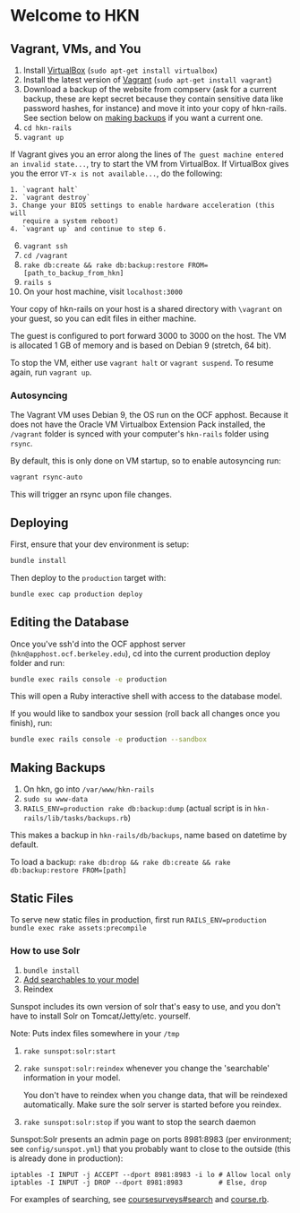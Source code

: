 # Welcome to HKN

## Vagrant, VMs, and You

1. Install [VirtualBox][virtualbox] (`sudo apt-get install virtualbox`)
2. Install the latest version of [Vagrant][vagrant] (`sudo apt-get install vagrant`)
3. Download a backup of the website from compserv (ask for a current backup,
   these are kept secret because they contain sensitive data like password
   hashes, for instance) and move it into your copy of hkn-rails.  See section
   below on [making backups](#making-backups) if you want a current one.
4. `cd hkn-rails`
5. `vagrant up`

  If Vagrant gives you an error along the lines of `The guest machine entered
  an invalid state...`, try to start the VM from VirtualBox.  If VirtualBox
  gives you the error `VT-x is not available...`, do the following:

    1. `vagrant halt`
    2. `vagrant destroy`
    3. Change your BIOS settings to enable hardware acceleration (this will
       require a system reboot)
    4. `vagrant up` and continue to step 6.

6. `vagrant ssh`
7. `cd /vagrant`
8. `rake db:create && rake db:backup:restore FROM=[path_to_backup_from_hkn]`
9. `rails s`
10. On your host machine, visit `localhost:3000`

Your copy of hkn-rails on your host is a shared directory with `\vagrant` on
your guest, so you can edit files in either machine.

The guest is configured to port forward 3000 to 3000 on the host.  The VM is
allocated 1 GB of memory and is based on Debian 9 (stretch, 64 bit).

To stop the VM, either use `vagrant halt` or `vagrant suspend`. To resume
again, run `vagrant up`.

### Autosyncing

The Vagrant VM uses Debian 9, the OS run on the OCF apphost. Because it does
not have the Oracle VM Virtualbox Extension Pack installed, the `/vagrant`
folder is synced with your computer's `hkn-rails` folder using `rsync`.

By default, this is only done on VM startup, so to enable autosyncing run:

```sh
vagrant rsync-auto
```

This will trigger an rsync upon file changes.

[virtualbox]: https://www.virtualbox.org/wiki/Downloads
[vagrant]: http://www.vagrantup.com/downloads.html

## Deploying

First, ensure that your dev environment is setup:

```sh
bundle install
```

Then deploy to the `production` target with:

```sh
bundle exec cap production deploy
```

## Editing the Database

Once you've ssh'd into the OCF apphost server (`hkn@apphost.ocf.berkeley.edu`),
cd into the current production deploy folder and run:

```sh
bundle exec rails console -e production
```

This will open a Ruby interactive shell with access to the database model.

If you would like to sandbox your session (roll back all changes once you finish), run:

```sh
bundle exec rails console -e production --sandbox
```

## Making Backups

1. On hkn, go into `/var/www/hkn-rails`
2. `sudo su www-data`
3. `RAILS_ENV=production rake db:backup:dump` (actual script is in
   `hkn-rails/lib/tasks/backups.rb`)

This makes a backup in `hkn-rails/db/backups`, name based on datetime by
default.

To load a backup: `rake db:drop && rake db:create && rake db:backup:restore
FROM=[path]`


## Static Files

To serve new static files in production, first run `RAILS_ENV=production bundle
exec rake assets:precompile`


### How to use Solr

1. `bundle install`
2. [Add searchables to your model][searchables]
3. Reindex

Sunspot includes its own version of solr that's easy to use, and you don't have to
install Solr on Tomcat/Jetty/etc. yourself.

Note: Puts index files somewhere in your `/tmp`

1. `rake sunspot:solr:start`
2. `rake sunspot:solr:reindex` whenever you change the 'searchable' information
   in your model.

   You don't have to reindex when you change data, that will be reindexed
   automatically. Make sure the solr server is started before you reindex.

3. `rake sunspot:solr:stop` if you want to stop the search daemon

Sunspot:Solr presents an admin page on ports 8981:8983 (per environment; see
`config/sunspot.yml`) that you probably want to close to the outside (this is
already done in production):

    iptables -I INPUT -j ACCEPT --dport 8981:8983 -i lo # Allow local only
    iptables -I INPUT -j DROP --dport 8981:8983         # Else, drop

For examples of searching, see [coursesurveys#search][coursesurveys] and
[course.rb][course.rb].

[searchables]: http://github.com/outoftime/sunspot/wiki/Setting-up-classes-for-search-and-indexing
[coursesurveys]: app/controllers/coursesurveys_controller.rb#L448
[course.rb]: app/models/course.rb#L45
